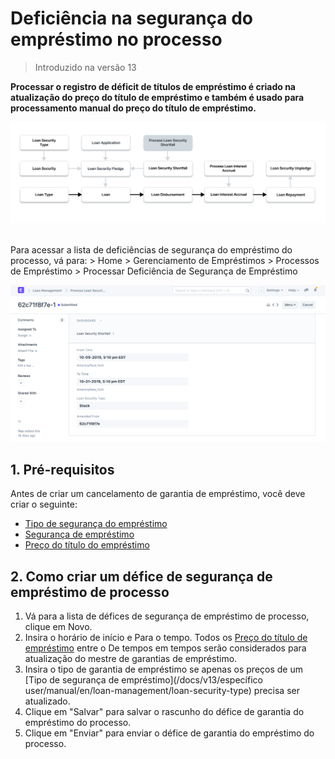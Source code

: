 # Deficiência na segurança do empréstimo no processo



> Introduzido na versão 13

**Processar o registro de déficit de títulos de empréstimo é criado na atualização do preço do título de empréstimo e também é usado para processamento manual do preço do título de empréstimo.**

![Fazer défice de segurança do empréstimo](/files/process-loan-security-shortfall-flow.png) ![]()

Para acessar a lista de deficiências de segurança do empréstimo do processo, vá para: > Home > Gerenciamento de Empréstimos > Processos de Empréstimo > Processar Deficiência de Segurança de Empréstimo

![Deficiência de Segurança de Empréstimo](/files/process-loan-security-shortfall.png)![]()  


## 1. Pré-requisitos

Antes de criar um cancelamento de garantia de empréstimo, você deve criar o seguinte:

* [Tipo de segurança do empréstimo](/docs/pt/loan-management/loan-security-type)
* [Segurança de empréstimo](/docs/pt/loan-management/loan-security)
* [Preço do título do empréstimo](/docs/pt/loan-management/loan-security-price)

## 2. Como criar um défice de segurança de empréstimo de processo

1. Vá para a lista de défices de segurança de empréstimo de processo, clique em Novo.
2. Insira o horário de início e Para o tempo. Todos os [Preço do título de empréstimo](/docs/pt/loan-management/loan-security-price) entre o De tempos em tempos serão considerados para atualização do mestre de garantias de empréstimo.
3. Insira o tipo de garantia de empréstimo se apenas os preços de um [Tipo de segurança de empréstimo](/docs/v13/específico user/manual/en/loan-management/loan-security-type) precisa ser atualizado.
4. Clique em "Salvar" para salvar o rascunho do défice de garantia do empréstimo do processo.
5. Clique em "Enviar" para enviar o défice de garantia do empréstimo do processo.


